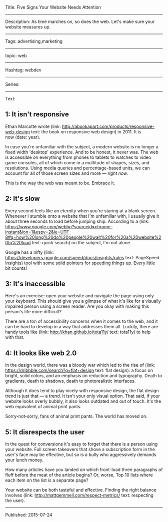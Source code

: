 Title: Five Signs Your Website Needs Attention

----

Description: As time marches on, so does the web. Let's make sure your website measures up.

----

Tags: advertising,marketing

----

topic: web

----

Hashtag: webdev

----

Series:

----

Text:

## 1: It isn't responsive

Ethan Marcotte wrote (link: http://abookapart.com/products/responsive-web-design text: the book on responsive web design) in 2011. It is now (date: year).

In case you're unfamiliar with the subject, a modern website is no longer a fixed width 'desktop' experience. And to be honest, it never was. The web is accessible on everything from phones to tablets to watches to video game consoles, all of which come in a multitude of shapes, sizes, and resolutions. Using media queries and percentage-based units, we can account for all of those screen sizes and more — _right now_.

This is the way the web was meant to be. Embrace it.

## 2: It's slow

Every second feels like an eternity when you're staring at a blank screen. Whenever I stumble onto a website that I'm unfamiliar with, I usually give it about three seconds to load before jumping ship. According to a (link: https://www.google.com/webhp?sourceid=chrome-instant&ion=1&espv=2&ie=UTF-8#q=how%20long%20do%20people%20wait%20for%20a%20website%20to%20load text: quick search) on the subject, I'm not alone.

Google has a nifty (link: https://developers.google.com/speed/docs/insights/rules text: PageSpeed Insights) tool with some solid pointers for speeding things up. Every little bit counts!

## 3: It's inaccessible

Here's an exercise: open your website and navigate the page using only your keyboard. This should give you a glimpse of what it's like for a visually impaired person using a screen reader. Are you okay with making this person's life more difficult?

There are a ton of accessibility concerns when it comes to the web, and it can be hard to develop in a way that addresses them all. Luckily, there are handy tools like (link: http://khan.github.io/tota11y/ text: tota11y) to help with that.

## 4: It looks like web 2.0

In the design world, there was a bloody war which led to the rise of (link: https://dribbble.com/search?q=flat+design text: flat design): a focus on bright, solid colors, and an emphasis on reduction and typography. Death to gradients, death to shadows, death to photorealistic interfaces.

Although it does tend to play nicely with responsive design, the flat design trend is just that — a trend. It isn't your only visual option. That said, if your website looks overly bubbly, it also looks outdated and out of touch. It's the web equivalent of animal print pants.

Sorry-not-sorry, fans of animal print pants. The world has moved on.

## 5: It disrespects the user

In the quest for conversions it's easy to forget that there is a person using your website. Full screen takeovers that shove a subscription form in the user's face may be effective, but so is a bully who aggressively demands your lunch money.

How many articles have you landed on which front-load three paragraphs of fluff before the meat of the article begins? Or, worse, Top 10 lists where each item on the list is a separate page?

Your website can be both tasteful and effective. Finding the right balance involves (link: http://mattgemmell.com/respect-metrics/ text: respecting the user).

----

Published: 2015-07-24
